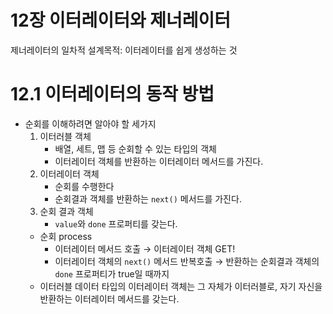 # 12장 이터레이터와 제너레이터

제너레이터의 일차적 설계목적: 이터레이터를 쉽게 생성하는 것

# 12.1 이터레이터의 동작 방법

- 순회를 이해하려면 알아야 할 세가지
    1. 이터러블 객체
        - 배열, 세트, 맵 등 순회할 수 있는 타입의 객체
        - 이터레이터 객체를 반환하는 이터레이터 메서드를 가진다.
    2. 이터레이터 객체
        - 순회를 수행한다
        - 순회결과 객체를 반환하는 `next()` 메서드를 가진다.
    3. 순회 결과 객체
        - `value`와 `done` 프로퍼티를 갖는다.
    - 순회 process
        - 이터레이터 메서드 호출 → 이터레이터 객체 GET!
        - 이터레이터 객체의 `next()` 메서드 반복호출 → 반환하는 순회결과 객체의 `done` 프로퍼티가 true일 때까지
    - 이터러블 데이터 타입의 이터레이터 객체는 그 자체가 이터러블로, 자기 자신을 반환하는 이터레이터 메서드를 갖는다.